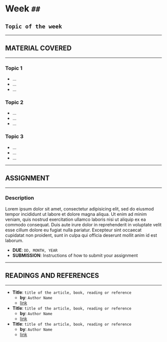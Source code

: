 
<!--
↓↓↓↓↓↓↓↓↓↓↓↓↓↓↓↓ TODO: update week number and topic  ↓↓↓↓↓↓↓↓↓↓↓↓↓↓↓↓↓↓↓
-->

# Week `##`
## `Topic of the week`

***
## MATERIAL COVERED
***

<!--
↓↓↓↓↓↓↓↓↓↓↓↓↓↓↓↓ TODO: update material covered ↓↓↓↓↓↓↓↓↓↓↓↓↓↓↓↓↓↓↓
-->


### Topic 1
- ...
- ...
- ...

### Topic 2

- ...
- ...
- ...

### Topic 3

- ...
- ...
- ...

***
## ASSIGNMENT
***


### Description

<!--
↓↓↓↓↓↓↓↓↓↓↓↓↓↓↓↓ TODO: update assignment description ↓↓↓↓↓↓↓↓↓↓↓↓↓↓↓↓↓↓↓
-->

Lorem ipsum dolor sit amet, consectetur adipisicing elit, sed do eiusmod tempor incididunt ut labore et dolore magna aliqua. Ut enim ad minim veniam, quis nostrud exercitation ullamco laboris nisi ut aliquip ex ea commodo consequat. Duis aute irure dolor in reprehenderit in voluptate velit esse cillum dolore eu fugiat nulla pariatur. Excepteur sint occaecat cupidatat non proident, sunt in culpa qui officia deserunt mollit anim id est laborum.

<!--
↓↓↓↓↓↓↓↓↓↓↓↓↓↓↓↓ TODO: update assignment due date and submission details if any ↓↓↓↓↓↓↓↓↓↓↓↓↓↓↓↓↓↓↓
-->

- **DUE**: `DD, MONTH, YEAR`
- **SUBMISSION**: Instructions of how to submit your assignment

***
## READINGS AND REFERENCES
***

<!--
↓↓↓↓↓↓↓↓↓↓↓↓↓↓↓↓ TODO: update references if any ↓↓↓↓↓↓↓↓↓↓↓↓↓↓↓↓↓↓↓
-->

- **Title**: `title of the article, book, reading or reference`
  - **by**: `Author Name`
  - [link]()
- **Title**: `title of the article, book, reading or reference`
  - **by**: `Author Name`
  - [link]()
- **Title**: `title of the article, book, reading or reference`
  - **by**: `Author Name`
  - [link]()
